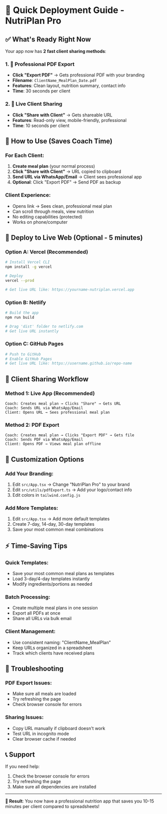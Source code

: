 # 🚀 Quick Deployment Guide - NutriPlan Pro

## ✅ **What's Ready Right Now**

Your app now has **2 fast client sharing methods**:

### **1. 📄 Professional PDF Export**
- **Click "Export PDF"** → Gets professional PDF with your branding
- **Filename**: `ClientName_MealPlan_Date.pdf`
- **Features**: Clean layout, nutrition summary, contact info
- **Time**: 30 seconds per client

### **2. 🔗 Live Client Sharing**
- **Click "Share with Client"** → Gets shareable URL
- **Features**: Read-only view, mobile-friendly, professional
- **Time**: 10 seconds per client

## 🎯 **How to Use (Saves Coach Time)**

### **For Each Client:**
1. **Create meal plan** (your normal process)
2. **Click "Share with Client"** → URL copied to clipboard
3. **Send URL via WhatsApp/Email** → Client sees professional app
4. **Optional**: Click "Export PDF" → Send PDF as backup

### **Client Experience:**
- Opens link → Sees clean, professional meal plan
- Can scroll through meals, view nutrition
- No editing capabilities (protected)
- Works on phone/computer

## 🚀 **Deploy to Live Web (Optional - 5 minutes)**

### **Option A: Vercel (Recommended)**
```bash
# Install Vercel CLI
npm install -g vercel

# Deploy
vercel --prod

# Get live URL like: https://yourname-nutriplan.vercel.app
```

### **Option B: Netlify**
```bash
# Build the app
npm run build

# Drag 'dist' folder to netlify.com
# Get live URL instantly
```

### **Option C: GitHub Pages**
```bash
# Push to GitHub
# Enable GitHub Pages
# Get live URL like: https://username.github.io/repo-name
```

## 📱 **Client Sharing Workflow**

### **Method 1: Live App (Recommended)**
```
Coach: Creates meal plan → Clicks "Share" → Gets URL
Coach: Sends URL via WhatsApp/Email
Client: Opens URL → Sees professional meal plan
```

### **Method 2: PDF Export**
```
Coach: Creates meal plan → Clicks "Export PDF" → Gets file
Coach: Sends PDF via WhatsApp/Email
Client: Opens PDF → Views meal plan offline
```

## 🎨 **Customization Options**

### **Add Your Branding:**
1. Edit `src/App.tsx` → Change "NutriPlan Pro" to your brand
2. Edit `src/utils/pdfExport.ts` → Add your logo/contact info
3. Edit colors in `tailwind.config.js`

### **Add More Templates:**
1. Edit `src/App.tsx` → Add more default templates
2. Create 7-day, 14-day, 30-day templates
3. Save your most common meal combinations

## ⚡ **Time-Saving Tips**

### **Quick Templates:**
- Save your most common meal plans as templates
- Load 3-day/4-day templates instantly
- Modify ingredients/portions as needed

### **Batch Processing:**
- Create multiple meal plans in one session
- Export all PDFs at once
- Share all URLs via bulk email

### **Client Management:**
- Use consistent naming: "ClientName_MealPlan"
- Keep URLs organized in a spreadsheet
- Track which clients have received plans

## 🔧 **Troubleshooting**

### **PDF Export Issues:**
- Make sure all meals are loaded
- Try refreshing the page
- Check browser console for errors

### **Sharing Issues:**
- Copy URL manually if clipboard doesn't work
- Test URL in incognito mode
- Clear browser cache if needed

## 📞 **Support**

If you need help:
1. Check the browser console for errors
2. Try refreshing the page
3. Make sure all dependencies are installed

---

**🎯 Result**: You now have a professional nutrition app that saves you 10-15 minutes per client compared to spreadsheets! 